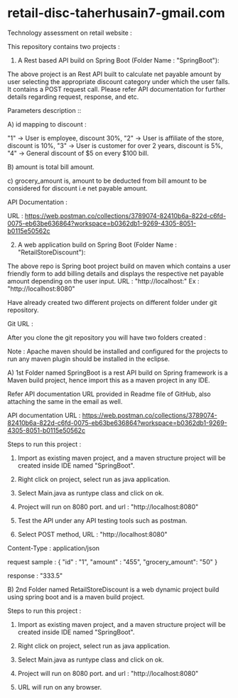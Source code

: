 # retail-disc-taherhusain7-gmail.com
Technology assessment on retail website : 

This repository contains two projects : 

1) A Rest based API build on Spring Boot (Folder Name : "SpringBoot"): 

The above project is an Rest API built to calculate net payable amount by user selecting the appropriate discount category under which 
the user falls. It contains a POST request call. Please refer API documentation for further details regarding request, response, and etc.

Parameters description ::

A) id mapping to discount : 

"1" -> User is employee, discount 30%,
"2" -> User is affiliate of the store, discount is 10%,
"3" -> User is customer for over 2 years, discount is 5%,
"4" -> General discount of $5 on every $100 bill.

B) amount is total bill amount.

c) grocery_amount is, amount to be deducted from bill amount to be considered for discount i.e net payable amount.

API Documentation : 

URL : https://web.postman.co/collections/3789074-82410b6a-822d-c6fd-0075-eb63be636864?workspace=b0362db1-9269-4305-8051-b0115e50562c


2) A web application build on Spring Boot (Folder Name : "RetailStoreDiscount"): 

The above repo is Spring boot project build on maven which contains a user friendly form to add billing details and displays the respective 
net payable amount depending on the user input.
URL : "http://localhost:<port>"
Ex : "http://localhost:8080"



Have already created two different projects on different folder under git repository.

Git URL : 

After you clone the git repository you will have two folders created : 

Note : Apache maven should be installed and configured for the projects to run any maven plugin should be installed in the eclipse.


A) 1st Folder named SpringBoot is a rest API build on Spring framework is a Maven build project, hence import this as a maven project in any IDE.

Refer API documentation URL provided in Readme file of GitHub, also attaching the same in the email as well.

API documentation URL : https://web.postman.co/collections/3789074-82410b6a-822d-c6fd-0075-eb63be636864?workspace=b0362db1-9269-4305-8051-b0115e50562c

Steps to run this project : 

1) Import as existing maven project, and a maven structure project will be created inside IDE named "SpringBoot".

2) Right click on project, select run as java application.

3) Select Main.java as runtype class and click on ok.

4) Project will run on 8080 port. and url : "http://localhost:8080" 

5) Test the API under any API testing tools such as postman.

6) Select POST method, URL : "http://localhost:8080"

Content-Type : application/json

request sample : 
{
"id" : "1",
"amount" : "455",
"grocery_amount": "50"
}

response : "333.5"


B) 2nd Folder named RetailStoreDiscount is a web dynamic project build using spring boot and is a maven build project.

Steps to run this project : 

1) Import as existing maven project, and a maven structure project will be created inside IDE named "SpringBoot".

2) Right click on project, select run as java application.

3) Select Main.java as runtype class and click on ok.

4) Project will run on 8080 port. and url : "http://localhost:8080" 

5) URL will run on any browser.
